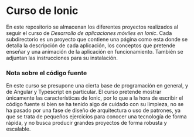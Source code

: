 ﻿# Curso de Ionic

En este repositorio se almacenan los diferentes proyectos realizados al seguir el curso de *Desarrollo de aplicaciones móviles en Ionic*.
Cada subdirectorio es un proyecto que contiene una página como esta donde se detalla la descripción de cada aplicación, los conceptos que pretende enseñar y una animación de la aplicación en funcionamiento. También se adjuntan las instrucciones para su instalación.

### Nota sobre el código fuente
En este curso se presupone una cierta base de programación en general, y de Angular y Typescript en particular. El curso pretende mostrar únicamente las características de Ionic, por lo que a la hora de escribir el código fuente si bien se ha tenido algo de cuidado con su limpieza, no se ha pasado por una fase de diseño de arquitectura o uso de patrones, ya que se trata de pequeños ejercicios para conocer una tecnología de forma rápida, y no busca producir grandes proyectos de forma robusta y escalable.


